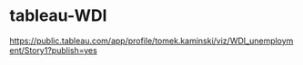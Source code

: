 # tableau-WDI
https://public.tableau.com/app/profile/tomek.kaminski/viz/WDI_unemployment/Story1?publish=yes    
